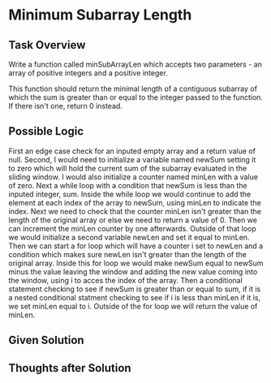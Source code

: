 # Minimum Subarray Length

## Task Overview
Write a function called minSubArrayLen which accepts two parameters - an array of positive integers and a positive integer.

This function should return the minimal length of a contiguous subarray of which the sum is greater than or equal to the integer passed to the function. If there isn't one, return 0 instead.

## Possible Logic
First an edge case check for an inputed empty array and a return value of null. Second, I would need to initialize a variable named newSum setting it to zero which will hold the current sum of the subarray evaluated in the sliding window. I would also initialize a counter named minLen with a value of zero. Next a while loop with a condition that newSum is less than the inputed integer, sum. Inside the while loop we would continue to add the element at each index of the array to newSum, using minLen to indicate the index. Next we need to check that the counter minLen isn't greater than the length of the original array or else we need to return a value of 0. Then we can increment the minLen counter by one afterwards. Outside of that loop we would initialize a second variable newLen and set it equal to minLen. Then we can start a for loop which will have a counter i set to newLen and a condition which makes sure newLen isn't greater than the length of the original array. Inside this for loop we would make newSum equal to newSum minus the value leaving the window and adding the new value coming into the window, using i to acces the index of the array. Then a conditional statement checking to see if newSum is greater than or equal to sum, if it is a nested conditional statment checking to see if i is less than minLen if it is, we set minLen equal to i. Outside of the for loop we will return the value of minLen.

## Given Solution

## Thoughts after Solution



